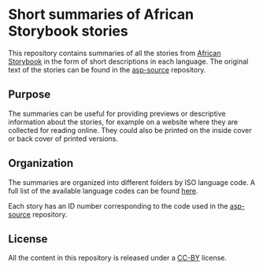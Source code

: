 # Short summaries of African Storybook stories

This repository contains summaries of all the stories from [African Storybook](http://my.africanstorybook.org) in the form of short descriptions in each language. The original text of the stories can be found in the [asp-source](https://github.com/global-asp/asp-source) repository.

## Purpose

The summaries can be useful for providing previews or descriptive information about the stories, for example on a website where they are collected for reading online. They could also be printed on the inside cover or back cover of printed versions.

## Organization

The summaries are organized into different folders by ISO language code. A full list of the available language codes can be found [here](https://github.com/global-asp/asp-source#languages).

Each story has an ID number corresponding to the code used in the [asp-source](https://github.com/global-asp/asp-source) repository.

## License

All the content in this repository is released under a [CC-BY](https://creativecommons.org/licenses/by/4.0/) license.
